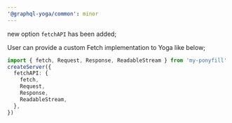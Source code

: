 ```yaml
---
'@graphql-yoga/common': minor
---
```


new option `fetchAPI` has been added;

User can provide a custom Fetch implementation to Yoga like below;

```ts
import { fetch, Request, Response, ReadableStream } from 'my-ponyfill'
createServer({
  fetchAPI: {
    fetch,
    Request,
    Response,
    ReadableStream,
  },
})
```
